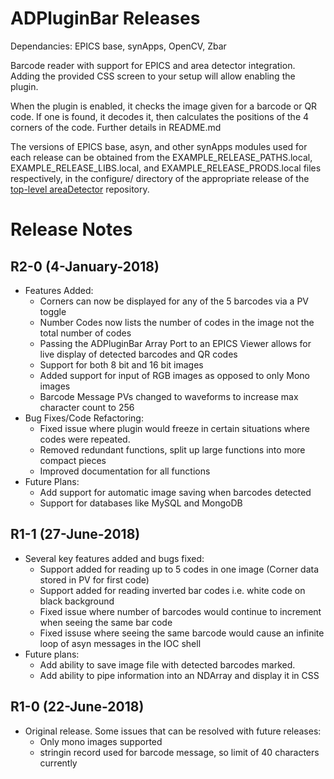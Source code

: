 ADPluginBar Releases
=====================

Dependancies: EPICS base, synApps, OpenCV, Zbar

Barcode reader with support for EPICS and area detector integration.
Adding the provided CSS screen to your setup will allow enabling the plugin.

 When the plugin is enabled, it checks
the image given for a barcode or QR code. If one is found, it decodes it, then
calculates the positions of the 4 corners of the code. Further details in README.md


The versions of EPICS base, asyn, and other synApps modules used for each release can be obtained from 
the EXAMPLE_RELEASE_PATHS.local, EXAMPLE_RELEASE_LIBS.local, and EXAMPLE_RELEASE_PRODS.local
files respectively, in the configure/ directory of the appropriate release of the 
[top-level areaDetector](https://github.com/areaDetector/areaDetector) repository.

Release Notes
=============
R2-0 (4-January-2018)
----
* Features Added:
	* Corners can now be displayed for any of the 5 barcodes via a PV toggle
	* Number Codes now lists the number of codes in the image not the total number of codes
	* Passing the ADPluginBar Array Port to an EPICS Viewer allows for live display of detected barcodes and QR codes
	* Support for both 8 bit and 16 bit images
	* Added support for input of RGB images as opposed to only Mono images
	* Barcode Message PVs changed to waveforms to increase max character count to 256
* Bug Fixes/Code Refactoring:
	* Fixed issue where plugin would freeze in certain situations where codes were repeated.
	* Removed redundant functions, split up large functions into more compact pieces
	* Improved documentation for all functions
* Future Plans:
	* Add support for automatic image saving when barcodes detected
	* Support for databases like MySQL and MongoDB

R1-1 (27-June-2018)
----
* Several key features added and bugs fixed:
	* Support added for reading up to 5 codes in one image (Corner data stored in PV for first code)
	* Support added for reading inverted bar codes i.e. white code on black background
	* Fixed issue where number of barcodes would continue to increment when seeing the same bar code
	* Fixed issuse where seeing the same barcode would cause an infinite loop of asyn messages in the IOC shell
* Future plans:
	* Add ability to save image file with detected barcodes marked.
	* Add ability to pipe information into an NDArray and display it in CSS

R1-0 (22-June-2018)
----
* Original release. Some issues that can be resolved with future releases:
    * Only mono images supported
    * stringin record used for barcode message, so limit of 40 characters currently
